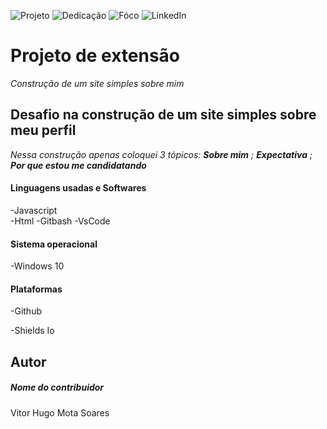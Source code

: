 <!-- Improved compatibility of back to top link: See: https://github.com/othneildrew/Best-README-Template/pull/73 -->
<a name="readme-top"></a>



<!--
***Tirei como base um template de um projeto de outro github
***https://github.com/othneildrew/Best-README-Template/blob/master/README.md?plain=1
-->



<!-- PROJECT SHIELDS -->
<!--
*** I'm using markdown "reference style" links for readability.
*** Reference links are enclosed in brackets [ ] instead of parentheses ( ).
*** See the bottom of this document for the declaration of the reference variables
*** for contributors-url, forks-url, etc. This is an optional, concise syntax you may use.
*** https://www.markdownguide.org/basic-syntax/#reference-style-links
-->

![Projeto][Projeto-shield]
![Dedicação][Dedicação-shield]
![Fóco][Fóco-shield]
![LinkedIn][linkedin-shield]



#   Projeto de extensão


*Construção de um site simples sobre mim*

## Desafio na construção de um site simples sobre meu perfil

*Nessa construção apenas coloquei 3 tópicos: **Sobre mim** ; **Expectativa** ; **Por que estou me candidatando***

####  Linguagens usadas e Softwares

-Javascript<br>
-Html
-Gitbash
-VsCode

####  Sistema operacional
-Windows 10

#### Plataformas

-Github


<!--
***Just to create badges
***https://shields.io/badges
-->

-Shields Io





##  Autor

##### Nome do contribuidor <br>
Vitor Hugo Mota Soares 













[Fóco-shield]: https://img.shields.io/badge/F%C3%B3co--silver?style=for-the-badge&logoColor=white&labelColor=orange
[Dedicação-shield]:https://img.shields.io/badge/Dedica%C3%A7%C3%A3o--red?style=for-the-badge&logoColor=white&labelColor=Navy%20blue
[Projeto-shield]: https://img.shields.io/badge/Projeto--red?style=for-the-badge&logoColor=white&labelColor=silver
[Motivador-shield]: https://img.shields.io/badge/Esfor%C3%A7o--red?style=for-the-badge&logoColor=white&labelColor=teal   
[linkedin-shield]: https://img.shields.io/badge/-brightgreen?style=for-the-badge&logo=linkedin&logoColor=white&label=LinkedIn&labelColor=blue&color=blue
[linkedin-url]: https://www.linkedin.com/in/vitor-hugo99/
